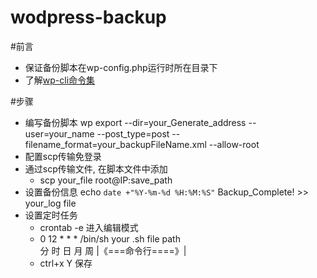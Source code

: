 # wodpress-backup
 
#前言
+ 保证备份脚本在wp-config.php运行时所在目录下
+ 了解[wp-cli命令集](https://github.com/wp-cli/wp-cli)

#步骤
+ 编写备份脚本
  wp export --dir=your_Generate_address --user=your_name --post_type=post --filename_format=your_backupFileName.xml --allow-root
+ 配置scp传输免登录
+ 通过scp传输文件, 在脚本文件中添加
  + scp your_file root@IP:save_path
+ 设置备份信息
  echo `date +"%Y-%m-%d %H:%M:%S"` Backup_Complete! >> your_log file 
+ 设置定时任务
  + crontab -e 进入编辑模式
  + 0   12   *   *   *   /bin/sh  your .sh file path  
    分  时   日   月  周  |《===命令行====》|
  + ctrl+x Y 保存